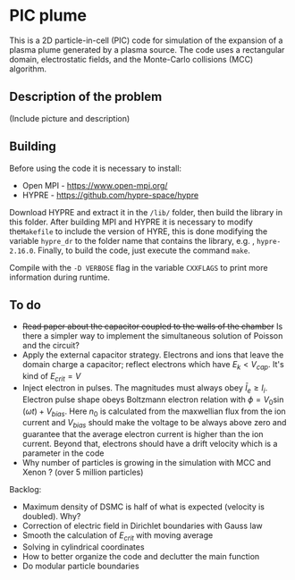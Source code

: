 # PIC plume 

This is a 2D particle-in-cell (PIC) code for simulation of the expansion of a plasma plume generated by a plasma source. The code uses a rectangular domain, electrostatic fields, and the Monte-Carlo collisions (MCC) algorithm. 

## Description of the problem

(Include picture and description)


## Building

Before using the code it is necessary to install:

- Open MPI - https://www.open-mpi.org/
- HYPRE - https://github.com/hypre-space/hypre

Download HYPRE and extract it in the `/lib/` folder, then build the library in this folder.  After building MPI and HYPRE it is necessary to modify the`Makefile` to include the version of HYRE, this is done modifying the variable `hypre_dr`  to the folder name that contains the library, e.g. , `hypre-2.16.0`. Finally, to build the code, just execute the command `make`. 

Compile with the `-D VERBOSE` flag in the variable `CXXFLAGS` to print more information during runtime.

## To do

- ~~Read paper about the capacitor coupled to the walls of the chamber~~ Is there a simpler way to implement the simultaneous solution of Poisson and the circuit? 
- Apply the external capacitor strategy. Electrons and ions that leave the domain charge a capacitor; reflect electrons which have $E_k < V_{cap}$. It's kind of $E_{crit} = V$
- Inject electron in pulses. The magnitudes must always obey $\bar{I}_e \geq I_i$. Electron pulse shape obeys Boltzmann electron relation with $\phi = V_0\sin(\omega t) + V_{bias}$. Here $n_0$ is calculated from the maxwellian flux from the ion current and $V_{bias}$ should make the voltage to be always above zero and guarantee that the average electron current is higher than the ion current. Beyond that, electrons should have a drift velocity which is a parameter in the code
- Why number of particles is growing in the simulation with MCC and Xenon ? (over 5 million particles)

Backlog:

- Maximum density of DSMC is half of what is expected (velocity is doubled). Why?
- Correction of electric field in Dirichlet boundaries with Gauss law
- Smooth the calculation of $E_{crit}$ with moving average
- Solving in cylindrical coordinates
- How to better organize the code and declutter the main function
- Do modular particle boundaries 
